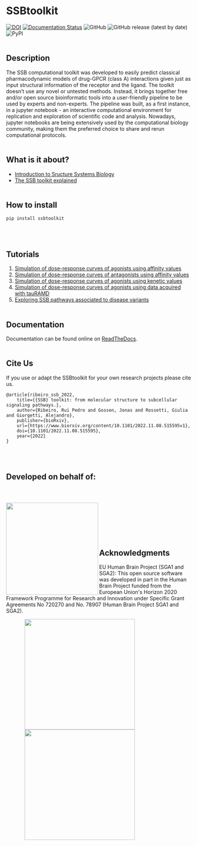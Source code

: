 # SSBtoolkit
[![DOI](https://zenodo.org/badge/414606361.svg)](https://zenodo.org/badge/latestdoi/414606361)
[![Documentation Status](https://readthedocs.org/projects/ssbtoolkit/badge/?version=latest)](https://ssbtoolkit.readthedocs.io/en/latest/?badge=latest)
![GitHub](https://img.shields.io/github/license/rribeiro-sci/ssbtoolkit)
![GitHub release (latest by date)](https://img.shields.io/github/v/release/rribeiro-sci/ssbtoolkit)
![PyPI](https://img.shields.io/pypi/v/ssbtoolkit)
<br><br>

## Description

The SSB computational toolkit was developed to easily predict classical pharmacodynamic models of drug-GPCR (class A) interactions given just as input structural information of the receptor and the ligand. The toolkit doesn’t use any novel or untested methods. Instead, it brings together free and/or open source bioinformatic tools into a user-friendly pipeline to be used by experts and non-experts. The pipeline was built, as a first instance, in a jupyter notebook - an interactive computational environment for replication and exploration of scientific code and analysis. Nowadays, jupyter notebooks are being extensively used by the computational biology community, making them the preferred choice to share and rerun computational protocols.
<br><br>

## What is it about?
* [Introduction to Sructure Systems Biology ](/docs/structure_systems_biology.md)
* [The SSB toolkit explained](/docs/ssb_toolkit.md)
<br><br>

## How to install

```
pip install ssbtoolkit
```
<br><br>

## Tutorials
1. [Simulation of dose-response curves of agonists using affinity values](Tutorials/SSBtoolkit-Tutorial1.ipynb) 
2. [Simulation of dose-response curves of antagonists using affinity values](Tutorials/SSBtoolkit-Tutorial2.ipynb)
3. [Simulation of dose-response curves of agonists using kenetic values](Tutorials/SSBtoolkit-Tutorial3A.ipynb)
4. [Simulation of dose-response curves of agonists using data acquired with tauRAMD](Tutorials/SSBtoolkit-Tutorial3B-tauRAMD.ipynb)
5. [Exploring SSB pathways associated to disease variants](Tutorials/SSBtoolkit-Tutorial4-OXTR.ipynb)
<br><br>

## Documentation
Documentation can be found online on [ReadTheDocs](https://ssbtoolkit.readthedocs.io/).
<br><br>

## Cite Us
If you use or adapt the SSBtoolkit for your own research projects please cite us.

```
@article{ribeiro_ssb_2022,
    title={{SSB} toolkit: from molecular structure to subcellular signaling pathways.},
    author={Ribeiro, Rui Pedro and Gossen, Jonas and Rossetti, Giulia and Giorgetti, Alejandro},
    publisher={bioRxiv},
    url={https://www.biorxiv.org/content/10.1101/2022.11.08.515595v1},
    doi={10.1101/2022.11.08.515595},
    year={2022}
}
```
<br><br>

## Developed on behalf of:
<div style="padding-bottom:50px">
<img src="https://res.cloudinary.com/djz27k5hg/image/upload/v1637335206/logos/Logo_des_Forschungszentrums_J_C3_BClich_seit_2018_hcliq4.svg" width=250 align='left' style="margin-top:40px"/>
</div>  
<br>
<br><br><br><br>

## Acknowledgments

EU Human Brain Project (SGA1 and SGA2): This open source software was developed in part in the Human Brain Project funded from the European Union's Horizon 2020 Framework Programme for Research and Innovation under Specific Grant Agreements No 720270 and No. 78907 (Human Brain Project SGA1 and SGA2).

<div style="padding-bottom:50px">
<img src="https://res.cloudinary.com/djz27k5hg/image/upload/v1637657234/logos/HBP_horizontal_logo_qtcyzn.png" width="300" align='left' style="margin-left:50px">
    <img src="https://res.cloudinary.com/djz27k5hg/image/upload/v1642677502/logos/COFUNDED_EU_j2ktlp.jpg" width="300" align='left' style="margin-left:50px">
</div>  
